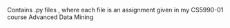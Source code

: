 Contains .py files , where each file is an assignment given in my CS5990-01 course Advanced Data Mining
